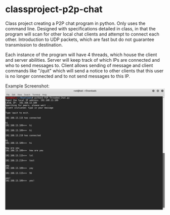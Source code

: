# classproject-p2p-chat
Class project creating a P2P chat program in python. Only uses the command line. Designed with specifications detailed in class, in that the program will scan for other local chat clients and attempt to connect each other. Introduction to UDP packets, which are fast but do not guarantee transmission to destination.

Each instance of the program will have 4 threads, which house the client and server abilities. Server will keep track of which IPs are connected and who to send messages to. Client allows sending of message and client commands like "/quit" which will send a notice to other clients that this user is no longer connected and to not send messages to this IP.

Example Screenshot:
![Screenshot](https://github.com/GH-Edifire/classproject-p2p-chat/blob/master/Screenshot%20from%202017-10-26%2017-52-59.png)
